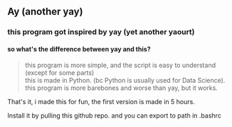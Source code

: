 ## Ay (another yay)
### this program got inspired by yay (yet another yaourt)
#### so what's the difference between yay and this?

>this program is more simple, and the script is easy to understand (except for some parts)\
>this is made in Python. (bc Python is usually used for Data Science).\
>this program is more barebones and worse than yay, but it works.

That's it, i made this for fun, the first version is made in 5 hours.

Install it by pulling this github repo. and you can export to path in .bashrc